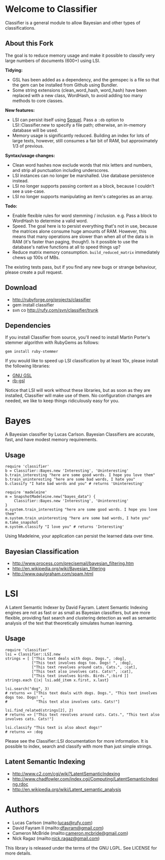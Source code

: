 Welcome to Classifier
=====================

Classifier is a general module to allow Bayesian and other types of classifications.

About this Fork
---------------

The goal is to reduce memory usage and make it possible to classify very large numbers of documents (600+) using LSI.

**Tidying:**

* GSL has been added as a dependency, and the gemspec is a file so that the gem can be installed from Github using Bundler.
* Some string extensions (clean_word_hash, word_hash) have been replaced with a new class, WordHash, to avoid adding too many methods to core classes.

**New features:**

* LSI can persist itself using [Sequel](http://sequel.rubyforge.org/). Pass a `:db` option to LSI::Classifier.new to specify a file path; otherwise, an in-memory database will be used.
* Memory usage is significantly reduced. Building an index for lots of large texts, however, still consumes a fair bit of RAM, but approximately 1/3 of previous.

**Syntax/usage changes:**

* Clean word hashes now exclude words that mix letters and numbers, and strip all punctuation including underscores.
* LSI instances can no longer be marshalled. Use database persistence instead.
* LSI no longer supports passing content as a block, because I couldn't see a  use-case.
* LSI no longer supports manipulating an item's categories as an array.

**Todo:**

* Enable flexible rules for word stemming / inclusion. e.g. Pass a block to WordHash to determine a valid word.
* Speed. The goal here is to persist everything that's not in use, because the matrices alone consume huge amounts of RAM. However, this means that many operations are slower than when all of the data is in RAM (it's faster than paging, though!). Is it possible to use the database's native functions at all to speed things up?
* Reduce matrix memory consumption. `build_reduced_matrix` immediately chews up 100s of MBs.

The existing tests pass, but if you find any new bugs or strange behaviour, please create a pull request.

Download
--------

* http://rubyforge.org/projects/classifier
* gem install classifier
* svn co http://rufy.com/svn/classifier/trunk

Dependencies
------------

If you install Classifier from source, you'll need to install Martin Porter's stemmer algorithm with RubyGems as follows:

    gem install ruby-stemmer

If you would like to speed up LSI classification by at least 10x, please install the following libraries:

* [GNU GSL](http://www.gnu.org/software/gsl)
* [rb-gsl](http://rb-gsl.rubyforge.org)

Notice that LSI will work without these libraries, but as soon as they are installed, Classifier will make use of them. No configuration changes are needed, we like to keep things ridiculously easy for you.

Bayes
=====

A Bayesian classifier by Lucas Carlson. Bayesian Classifiers are accurate, fast, and have modest memory requirements.

Usage
-----

    require 'classifier'
    b = Classifier::Bayes.new 'Interesting', 'Uninteresting'
    b.train_interesting "here are some good words. I hope you love them"
    b.train_uninteresting "here are some bad words, I hate you"
    b.classify "I hate bad words and you" # returns 'Uninteresting'
    
    require 'madeleine'
    m = SnapshotMadeleine.new("bayes_data") {
        Classifier::Bayes.new 'Interesting', 'Uninteresting'
    }
    m.system.train_interesting "here are some good words. I hope you love them"
    m.system.train_uninteresting "here are some bad words, I hate you"
    m.take_snapshot
    m.system.classify "I love you" # returns 'Interesting'

Using Madeleine, your application can persist the learned data over time.

Bayesian Classification
-----------------------

* http://www.process.com/precisemail/bayesian_filtering.htm
* http://en.wikipedia.org/wiki/Bayesian_filtering
* http://www.paulgraham.com/spam.html

LSI
===

A Latent Semantic Indexer by David Fayram. Latent Semantic Indexing engines
are not as fast or as small as Bayesian classifiers, but are more flexible, providing fast search and clustering detection as well as semantic analysis of the text that theoretically simulates human learning.

Usage
-----

    require 'classifier'
    lsi = Classifier::LSI.new
    strings = [ ["This text deals with dogs. Dogs.", :dog],
                ["This text involves dogs too. Dogs! ", :dog],
                ["This text revolves around cats. Cats.", :cat],
                ["This text also involves cats. Cats!", :cat],
                ["This text involves birds. Birds.",:bird ]]
    strings.each {|x| lsi.add_item x.first, x.last}
  
    lsi.search("dog", 3)
    # returns => ["This text deals with dogs. Dogs.", "This text involves dogs too. Dogs! ", 
    #             "This text also involves cats. Cats!"]

    lsi.find_related(strings[2], 2)
    # returns => ["This text revolves around cats. Cats.", "This text also involves cats. Cats!"]
  
    lsi.classify "This text is also about dogs!"
    # returns => :dog
  
Please see the Classifier::LSI documentation for more information. It is possible to index, search and classify
with more than just simple strings. 

Latent Semantic Indexing
------------------------

* http://www.c2.com/cgi/wiki?LatentSemanticIndexing
* http://www.chadfowler.com/index.cgi/Computing/LatentSemanticIndexing.rdoc
* http://en.wikipedia.org/wiki/Latent_semantic_analysis

Authors
=======

* Lucas Carlson  (mailto:lucas@rufy.com)
* David Fayram II (mailto:dfayram@gmail.com)
* Cameron McBride (mailto:cameron.mcbride@gmail.com)
* Nick Ragaz (mailto:nick.ragaz@gmail.com)

This library is released under the terms of the GNU LGPL. See LICENSE for more details.